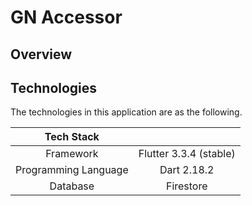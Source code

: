 # GN Accessor

## Overview

## Technologies

The technologies in this application are as the following.

| Tech Stack |                        |
| :---: |:----------------------:|
| Framework | Flutter 3.3.4 (stable) |
| Programming Language |      Dart 2.18.2       |
| Database |       Firestore        |